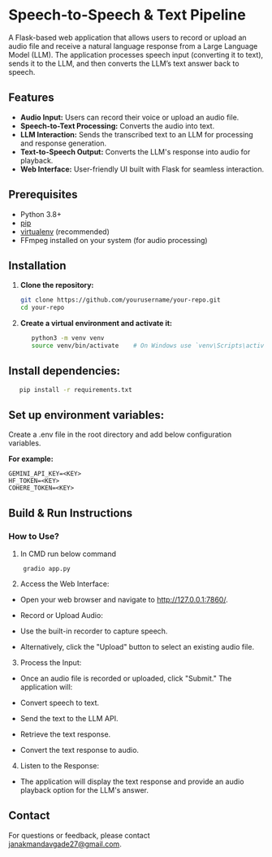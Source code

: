 # Speech-to-Speech & Text Pipeline

A Flask-based web application that allows users to record or upload an audio file and receive a natural language response from a Large Language Model (LLM). The application processes speech input (converting it to text), sends it to the LLM, and then converts the LLM’s text answer back to speech.

## Features

- **Audio Input:** Users can record their voice or upload an audio file.
- **Speech-to-Text Processing:** Converts the audio into text.
- **LLM Interaction:** Sends the transcribed text to an LLM for processing and response generation.
- **Text-to-Speech Output:** Converts the LLM's response into audio for playback.
- **Web Interface:** User-friendly UI built with Flask for seamless interaction.

## Prerequisites

- Python 3.8+
- [pip](https://pip.pypa.io/)
- [virtualenv](https://virtualenv.pypa.io/) (recommended)
- FFmpeg installed on your system (for audio processing)

## Installation

1. **Clone the repository:**

   ```bash
   git clone https://github.com/yourusername/your-repo.git
   cd your-repo
    ```
2. **Create a virtual environment and activate it:**

   ```bash
      python3 -m venv venv
      source venv/bin/activate    # On Windows use `venv\Scripts\activate`
    ```
## **Install dependencies:**

   ```bash
      pip install -r requirements.txt
   ```

## Set up environment variables:

Create a .env file in the root directory and add below configuration variables.
 
**For example:**

   ```code
   GEMINI_API_KEY=<KEY>
   HF_TOKEN=<KEY>
   COHERE_TOKEN=<KEY>
   ```
## Build & Run Instructions

### How to Use?

1. In CMD run below command
  ```code
      gradio app.py
  ```

2. Access the Web Interface:
- Open your web browser and navigate to http://127.0.0.1:7860/.

- Record or Upload Audio:

- Use the built-in recorder to capture speech.

- Alternatively, click the "Upload" button to select an existing audio file.

3. Process the Input:
- Once an audio file is recorded or uploaded, click "Submit." The application will:

- Convert speech to text.

- Send the text to the LLM API.

- Retrieve the text response.

- Convert the text response to audio.

4. Listen to the Response:
- The application will display the text response and provide an audio playback option for the LLM's answer.


## Contact

For questions or feedback, please contact janakmandavgade27@gmail.com.